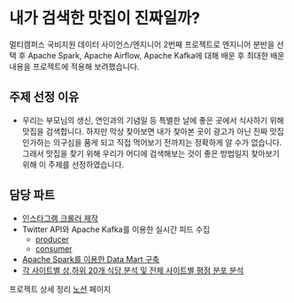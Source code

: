 # 내가 검색한 맛집이 진짜일까?
멀티캠퍼스 국비지원 데이터 사이언스/엔지니어 2번째 프로젝트로
엔지니어 분반을 선택 후 Apache Spark, Apache Airflow, Apache Kafka에 대해 배운 후
최대한 배운 내용을 프로젝트에 적용해 보려했습니다.

## 주제 선정 이유
- 우리는 부모님의 생신, 연인과의 기념일 등 특별한 날에 좋은 곳에서 식사하기 위해 맛집을 검색합니다. 하지만 막상 찾아보면 내가 찾아본 곳이 광고가 아닌 진짜 맛집인가하는 의구심을 품게 되고 직접 먹어보기 전까지는 정확하게 알 수가 없습니다. 그래서 맛집을 찾기 위해 우리가 어디에 검색해보는 것이 좋은 방법일지 찾아보기 위해 이 주제를 선정하였습니다.

## 담당 파트
- [인스타그램 크롤러 제작](https://github.com/hoseong0422/MC_PJ_02/blob/master/codes/insta_v2.py)
- Twitter API와 Apache Kafka를 이용한 실시간 피드 수집
  - [producer](https://github.com/hoseong0422/MC_PJ_02/blob/master/codes/kafka_producer.py)
  - [consumer](https://github.com/hoseong0422/MC_PJ_02/blob/master/codes/kafka_consumer.py)
- [Apache Spark를 이용한 Data Mart 구축](https://github.com/hoseong0422/MC_PJ_02/blob/master/codes/transform_and_analiysis.ipynb)
- [각 사이트별 상,하위 20개 식당 분석 및 전체 사이트별 평점 분포 분석](https://github.com/hoseong0422/MC_PJ_02/blob/master/codes/transform_and_analiysis.ipynb)

프로젝트 상세 정리 [노션](https://field-nerve-7fd.notion.site/df90cc1c05de4f61a5e1a43cb07d4c88) 페이지